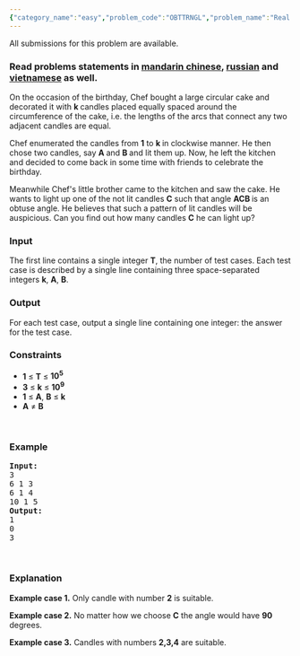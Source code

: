 ```yaml
---
{"category_name":"easy","problem_code":"OBTTRNGL","problem_name":"Real obtuse","languages_supported":{"0":"ADA","1":"ASM","2":"BASH","3":"BF","4":"C","5":"C99 strict","6":"CAML","7":"CLOJ","8":"CLPS","9":"CPP 4.3.2","10":"CPP 6.3","11":"CPP14","12":"CS2","13":"D","14":"ERL","15":"FORT","16":"FS","17":"GO","18":"HASK","19":"ICK","20":"ICON","21":"JAVA","22":"JS","23":"kotlin","24":"LISP clisp","25":"LISP sbcl","26":"LUA","27":"NEM","28":"NICE","29":"NODEJS","30":"PAS fpc","31":"PAS gpc","32":"PERL","33":"PERL6","34":"PHP","35":"PIKE","36":"PRLG","37":"PYPY","38":"PYTH","39":"PYTH 3.5","40":"RUBY","41":"rust","42":"SCALA","43":"SCM chicken","44":"SCM guile","45":"SCM qobi","46":"ST","47":"swift","48":"TCL","49":"TEXT","50":"WSPC"},"max_timelimit":2,"source_sizelimit":50000,"problem_author":"melnik","problem_tester":"kingofnumbers","date_added":"17-08-2017","tags":{"0":"cook85","1":"easy","2":"math","3":"melnik"},"editorial_url":"https://discuss.codechef.com/problems/OBTTRNGL","time":{"view_start_date":1503253800,"submit_start_date":1503253800,"visible_start_date":1503253800,"end_date":1735669800},"layout":"problem"}
---
```

<span class="solution-visible-txt">All submissions for this problem are available.</span><h3>Read problems statements in <a target="_blank" 
href="http://www.codechef.com/download/translated/COOK85/mandarin/OBTTRNGL.pdf">mandarin chinese</a>, <a target="_blank" 
href="http://www.codechef.com/download/translated/COOK85/russian/OBTTRNGL.pdf">russian</a> and <a target="_blank" 
href="http://www.codechef.com/download/translated/COOK85/vietnamese/OBTTRNGL.pdf">vietnamese</a> as well.</h3>

<p>On the occasion of the birthday, Chef bought a large circular cake and decorated it with <b> k </b> candles placed equally spaced around the circumference of the cake, i.e. the lengths of the arcs that connect any two adjacent candles are equal. </p>

<p> Chef enumerated the candles from <b> 1</b> to <b> k </b> in clockwise manner. He then chose two candles, say <b> A </b> and <b> B </b> and lit them up. Now, he left the kitchen and decided to come back in some time with friends to celebrate the birthday.</p>

<p>Meanwhile Chef's little brother came to the kitchen and saw the cake. He wants to light up one of the not lit candles <b>C</b> such that angle <b> ACB </b> is an obtuse angle. He believes that such a pattern of lit candles will be auspicious. Can you find out how many candles <b>C</b> he can light up?</p>

<h3>Input</h3>
<p>The first line contains a single integer <b>T</b>, the number of test cases. Each test case is described by a single line containing three space-separated integers <b>k</b>, <b>A</b>, <b>B</b>. </p>

<h3>Output</h3>
<p>For each test case, output a single line containing one integer: the answer for the test case.</p>

<h3>Constraints</h3>

<ul>
<li><b>1</b> ≤ <b>T</b> ≤ <b> 10<sup>5</sup> </b></li>
<li><b>3</b> ≤ <b>k</b> ≤ <b> 10<sup>9</sup> </b></li>
<li><b>1</b> ≤ <b>A</b>, <b>B</b> ≤ <b>k</b> </b></li>
<li> <b>A</b> ≠ <b>B</b> </li>
</ul>
<p> </p>
<h3>Example</h3>
<pre><b>Input:</b>
3
6 1 3
6 1 4
10 1 5
<b>Output:</b>
1
0
3
</pre>
<p> </p>
<h3>Explanation</h3>
<p><b>Example case 1.</b> Only candle with number <b>2</b> is suitable.</p>
<p><b>Example case 2.</b> No matter how we choose <b>C</b> the angle would have <b>90</b> degrees.</p>
<p><b>Example case 3.</b> Candles with numbers <b>2,3,4</b> are suitable.</p>